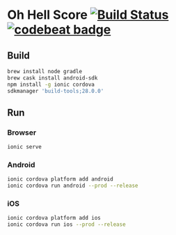 # Oh Hell Score [![Build Status](https://travis-ci.org/bdhoine/oh-hell-score.svg?branch=master)](https://travis-ci.org/bdhoine/oh-hell-score) [![codebeat badge](https://codebeat.co/badges/9419deef-029d-4491-b5b2-65e74a999a7f)](https://codebeat.co/projects/github-com-bdhoine-oh-hell-score-master)

## Build

```sh
brew install node gradle
brew cask install android-sdk
npm install -g ionic cordova
sdkmanager 'build-tools;28.0.0'
```

## Run

### Browser

```sh
ionic serve
```

### Android

```sh
ionic cordova platform add android
ionic cordova run android --prod --release
```

### iOS

```sh
ionic cordova platform add ios
ionic cordova run ios --prod --release
```